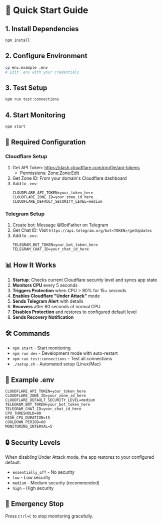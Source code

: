 # 🚀 Quick Start Guide

## 1. Install Dependencies

```bash
npm install
```

## 2. Configure Environment

```bash
cp env.example .env
# Edit .env with your credentials
```

## 3. Test Setup

```bash
npm run test:connections
```

## 4. Start Monitoring

```bash
npm start
```

## 🔧 Required Configuration

### Cloudflare Setup

1. Get API Token: https://dash.cloudflare.com/profile/api-tokens
   - Permissions: Zone:Zone:Edit
2. Get Zone ID: From your domain's Cloudflare dashboard
3. Add to `.env`:
   ```
   CLOUDFLARE_API_TOKEN=your_token_here
   CLOUDFLARE_ZONE_ID=your_zone_id_here
   CLOUDFLARE_DEFAULT_SECURITY_LEVEL=medium
   ```

### Telegram Setup

1. Create bot: Message @BotFather on Telegram
2. Get Chat ID: Visit `https://api.telegram.org/bot<TOKEN>/getUpdates`
3. Add to `.env`:
   ```
   TELEGRAM_BOT_TOKEN=your_bot_token_here
   TELEGRAM_CHAT_ID=your_chat_id_here
   ```

## 📊 How It Works

1. **Startup**: Checks current Cloudflare security level and syncs app state
2. **Monitors CPU** every 5 seconds
3. **Triggers Protection** when CPU > 80% for 15+ seconds
4. **Enables Cloudflare "Under Attack"** mode
5. **Sends Telegram Alert** with details
6. **Recovers** after 60 seconds of normal CPU
7. **Disables Protection** and restores to configured default level
8. **Sends Recovery Notification**

## 🛠️ Commands

- `npm start` - Start monitoring
- `npm run dev` - Development mode with auto-restart
- `npm run test:connections` - Test all connections
- `./setup.sh` - Automated setup (Linux/Mac)

## 📝 Example .env

```env
CLOUDFLARE_API_TOKEN=your_token_here
CLOUDFLARE_ZONE_ID=your_zone_id_here
CLOUDFLARE_DEFAULT_SECURITY_LEVEL=medium
TELEGRAM_BOT_TOKEN=your_bot_token_here
TELEGRAM_CHAT_ID=your_chat_id_here
CPU_THRESHOLD=80
HIGH_CPU_DURATION=15
COOLDOWN_PERIOD=60
MONITORING_INTERVAL=5
```

## 🔒 Security Levels

When disabling Under Attack mode, the app restores to your configured default:

- `essentially_off` - No security
- `low` - Low security
- `medium` - Medium security (recommended)
- `high` - High security

## 🚨 Emergency Stop

Press `Ctrl+C` to stop monitoring gracefully.
